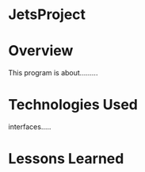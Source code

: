 # JetsProject

# Overview
This program is about.........

# Technologies Used
interfaces.....

# Lessons Learned